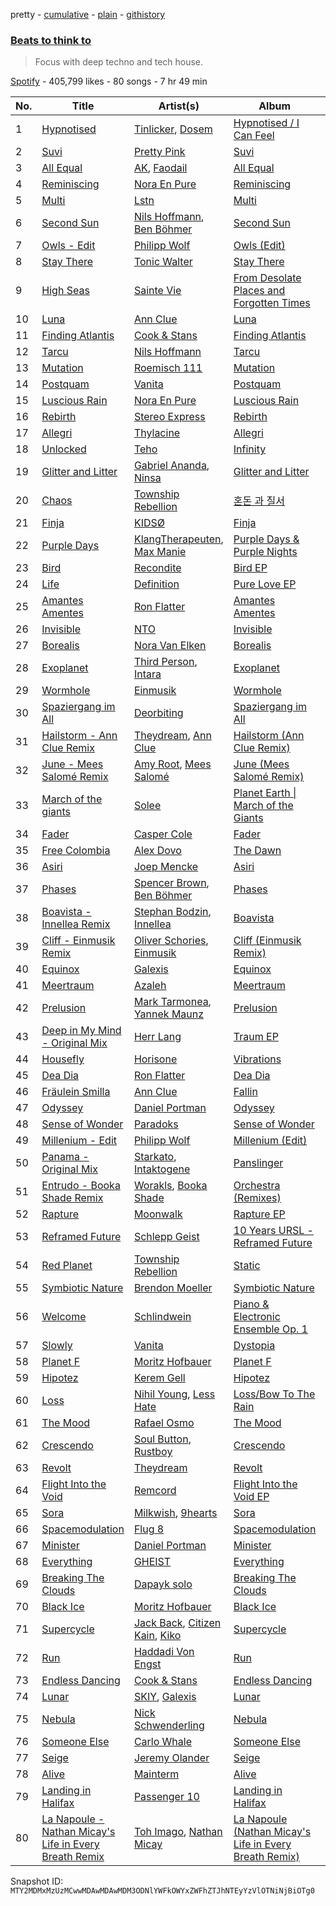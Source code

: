 pretty - [cumulative](/playlists/cumulative/37i9dQZF1DXa2SPUyWl8Y5.md) - [plain](/playlists/plain/37i9dQZF1DXa2SPUyWl8Y5) - [githistory](https://github.githistory.xyz/mackorone/spotify-playlist-archive/blob/main/playlists/plain/37i9dQZF1DXa2SPUyWl8Y5)

### [Beats to think to](https://open.spotify.com/playlist/37i9dQZF1DXa2SPUyWl8Y5)

> Focus with deep techno and tech house.

[Spotify](https://open.spotify.com/user/spotify) - 405,799 likes - 80 songs - 7 hr 49 min

| No. | Title | Artist(s) | Album | Length |
|---|---|---|---|---|
| 1 | [Hypnotised](https://open.spotify.com/track/3o5P6TF0Gop8MiuuuTtttl) | [Tinlicker](https://open.spotify.com/artist/5EmEZjq8eHEC6qFnT63Lza), [Dosem](https://open.spotify.com/artist/0zmnkCTbAxYsZAMIqXEzfS) | [Hypnotised / I Can Feel](https://open.spotify.com/album/5QDehFZtgj2xIdHJYd0rE8) | 5:40 |
| 2 | [Suvi](https://open.spotify.com/track/3hB45uxnbEjhGJHQZKOpFL) | [Pretty Pink](https://open.spotify.com/artist/78GHS9zWXcj8tBke222g5N) | [Suvi](https://open.spotify.com/album/6OYVQ5iCKjq6jIddKMJBds) | 3:11 |
| 3 | [All Equal](https://open.spotify.com/track/18l96LCRzEegdK7snU2DFF) | [AK](https://open.spotify.com/artist/33Cf4O1KAVbtQa00scMi2A), [Faodail](https://open.spotify.com/artist/7p53fRMaR9h4Ri162E5LGi) | [All Equal](https://open.spotify.com/album/1mv4eGXzEDCUmKnf43FUQS) | 3:42 |
| 4 | [Reminiscing](https://open.spotify.com/track/1jCfoQwzEeIuawlCbhM1Kp) | [Nora En Pure](https://open.spotify.com/artist/24DO0PijjITGIEWsO8XaPs) | [Reminiscing](https://open.spotify.com/album/1qBiRuMAIssv7uT0xGksv3) | 4:18 |
| 5 | [Multi](https://open.spotify.com/track/69VMojKtg3NtfmFmFc64IH) | [Lstn](https://open.spotify.com/artist/0OO1zgX3CUfJQwoOEBSKSp) | [Multi](https://open.spotify.com/album/1aXp1HaEuIckogbF9f0Jgi) | 2:57 |
| 6 | [Second Sun](https://open.spotify.com/track/1CyFbvzMACv6su5ys5wbYg) | [Nils Hoffmann](https://open.spotify.com/artist/6sOEMfvCfHQ9dhSWyamXVb), [Ben Böhmer](https://open.spotify.com/artist/5tDjiBYUsTqzd0RkTZxK7u) | [Second Sun](https://open.spotify.com/album/0cHW1NaoS8qqe3aceCN22Z) | 3:44 |
| 7 | [Owls \- Edit](https://open.spotify.com/track/0YKWDyJc8iG6vqk08sBz0x) | [Philipp Wolf](https://open.spotify.com/artist/6uKv2ihEYpsDwWOW6pv1aH) | [Owls \(Edit\)](https://open.spotify.com/album/0VzQDLVUDzjnh2cr1PHYXq) | 3:46 |
| 8 | [Stay There](https://open.spotify.com/track/7t9PLlf9nI2Xo8WRrfcItk) | [Tonic Walter](https://open.spotify.com/artist/6HfRl1vZ3mVDGkXb7Pknjv) | [Stay There](https://open.spotify.com/album/2LUUNfPXV0MwcwITk97KWF) | 3:53 |
| 9 | [High Seas](https://open.spotify.com/track/3vIN77NsPlbqUOYC0DZBvo) | [Sainte Vie](https://open.spotify.com/artist/30oVwXZSlElygdNpcUIFBk) | [From Desolate Places and Forgotten Times](https://open.spotify.com/album/2o8Ggk3Fbgje1iIAw3hB1l) | 9:55 |
| 10 | [Luna](https://open.spotify.com/track/19nIwUJ2K8fSF2VUoOXEUM) | [Ann Clue](https://open.spotify.com/artist/5fasubnSIOTRYlIZA17ong) | [Luna](https://open.spotify.com/album/42RzcaAaTLCowXNlHAK1Du) | 3:50 |
| 11 | [Finding Atlantis](https://open.spotify.com/track/2kC0fQTH2liJqBly67Cjkd) | [Cook & Stans](https://open.spotify.com/artist/6NOkAPWWK2Ay28xwJn7ick) | [Finding Atlantis](https://open.spotify.com/album/7wUQhwrYn9mUrYBUKzNW5v) | 4:27 |
| 12 | [Tarcu](https://open.spotify.com/track/53XCa30Ua1FGl4VeAyCENK) | [Nils Hoffmann](https://open.spotify.com/artist/6sOEMfvCfHQ9dhSWyamXVb) | [Tarcu](https://open.spotify.com/album/3AE8hCcO0uSlP37iOO1stA) | 3:58 |
| 13 | [Mutation](https://open.spotify.com/track/58oYyiSqmTA2dzoM7AeCqq) | [Roemisch 111](https://open.spotify.com/artist/5s2PN6vRUKztZ3SCfLmj3V) | [Mutation](https://open.spotify.com/album/2p23hNbE2AeJPskkwkGQ6v) | 8:08 |
| 14 | [Postquam](https://open.spotify.com/track/3uz86uuWkk7oyJs5pOTN3b) | [Vanita](https://open.spotify.com/artist/03wBbT5tqttIBpmUrNa9ur) | [Postquam](https://open.spotify.com/album/53S7Jd7k0K4mC2vg28j99p) | 8:18 |
| 15 | [Luscious Rain](https://open.spotify.com/track/5Cq74SxpiW6llWC4JfKbe3) | [Nora En Pure](https://open.spotify.com/artist/24DO0PijjITGIEWsO8XaPs) | [Luscious Rain](https://open.spotify.com/album/5X7TUEwe3dnQKeqN3qBQZv) | 3:09 |
| 16 | [Rebirth](https://open.spotify.com/track/2maR9zs9UfgQpB1hr9UjpS) | [Stereo Express](https://open.spotify.com/artist/3j2zB13syOvCyrkJIomEA2) | [Rebirth](https://open.spotify.com/album/0DNO6OZBhdVtJ8Q1D8ZiVY) | 7:59 |
| 17 | [Allegri](https://open.spotify.com/track/2ajYUTjVoBuRxc0zIBvWxh) | [Thylacine](https://open.spotify.com/artist/5If5Tdg66Q5X3L57G7A6Pn) | [Allegri](https://open.spotify.com/album/0hZ5pbRtDrgthadiEITkSh) | 5:22 |
| 18 | [Unlocked](https://open.spotify.com/track/6NTfiYHgosu8B6MbxRBos0) | [Teho](https://open.spotify.com/artist/7uZckwZIIL89Paj8E1GEFO) | [Infinity](https://open.spotify.com/album/0SERodr4s71gsU2o2RcaSK) | 7:04 |
| 19 | [Glitter and Litter](https://open.spotify.com/track/7zwYmpLrtDNxID8sRvlePp) | [Gabriel Ananda](https://open.spotify.com/artist/3YpEUCjdLuPmBspkmoPYnX), [Ninsa](https://open.spotify.com/artist/1hyVEtn2U4zlDtjZkTGyq8) | [Glitter and Litter](https://open.spotify.com/album/5mUQFI4lOx2CdZtkseari2) | 7:26 |
| 20 | [Chaos](https://open.spotify.com/track/1cGG5URksWfux6zkogVQcX) | [Township Rebellion](https://open.spotify.com/artist/4gGD7nrLZRnnCSz3KGEu4R) | [혼돈 과 질서](https://open.spotify.com/album/5Ljj0ZjHDEQmF8jZ67kvh7) | 8:48 |
| 21 | [Finja](https://open.spotify.com/track/6BIcVRcVAbzsmiK4IifRfX) | [KIDSØ](https://open.spotify.com/artist/7qJHwvMJBW2Da8kt79uexr) | [Finja](https://open.spotify.com/album/7KQZuMrMi3pg1Wt49OH4Gg) | 3:38 |
| 22 | [Purple Days](https://open.spotify.com/track/5oNeuOOo0U05wdEUbwOghM) | [KlangTherapeuten](https://open.spotify.com/artist/0QcOjrywD2cdYAZfbmeVCe), [Max Manie](https://open.spotify.com/artist/0esUZwk3FcZiAH1fXa66dU) | [Purple Days & Purple Nights](https://open.spotify.com/album/7oKLl9fSeBhHl4XYIBJADm) | 4:29 |
| 23 | [Bird](https://open.spotify.com/track/0MjVztKL0FI9oU6L9QKzLf) | [Recondite](https://open.spotify.com/artist/1doQgXssRfKnLx70adszbK) | [Bird EP](https://open.spotify.com/album/6gUapIjz0WUqMhf52onMec) | 5:50 |
| 24 | [Life](https://open.spotify.com/track/6zZ4hmUAyXOWPqohb44EZu) | [Definition](https://open.spotify.com/artist/7KT19dObRj1T5OgnyQFm4C) | [Pure Love EP](https://open.spotify.com/album/3eU6rjEeOPRx3iWbQnNz4e) | 6:33 |
| 25 | [Amantes Amentes](https://open.spotify.com/track/2NEMWTplDgFl5yZ5mgpsEd) | [Ron Flatter](https://open.spotify.com/artist/0HZ3FXXgXyKoMHKwKSZOpq) | [Amantes Amentes](https://open.spotify.com/album/7vzZqY07k2ZTeCMYQ2DDFf) | 7:28 |
| 26 | [Invisible](https://open.spotify.com/track/4dSH4QOSnQa6PutN1rDHOG) | [NTO](https://open.spotify.com/artist/7ry8L53T4oJtSIogGYuioq) | [Invisible](https://open.spotify.com/album/5rUrltKgAPbdGtKP7WATUL) | 5:40 |
| 27 | [Borealis](https://open.spotify.com/track/6W8T0RkhPgCNZXHvKDYB1V) | [Nora Van Elken](https://open.spotify.com/artist/04m3oUGzjO3EJTQidFzTgM) | [Borealis](https://open.spotify.com/album/4uC2fFEwq3cb0JdC0EgPwW) | 2:32 |
| 28 | [Exoplanet](https://open.spotify.com/track/1J0zBWJBcBbqSqoiZ8e9Re) | [Third Person](https://open.spotify.com/artist/66t8meyd0W90QMjxHiDoSc), [Intara](https://open.spotify.com/artist/3wpZISujzbcdOqC3OYArcy) | [Exoplanet](https://open.spotify.com/album/7ckMabg0DVyOkUftUiYSkQ) | 8:21 |
| 29 | [Wormhole](https://open.spotify.com/track/1ZE6ebWHUSp2v6JAPpp8eS) | [Einmusik](https://open.spotify.com/artist/1LXTXZjheh25pXMEUT9iC1) | [Wormhole](https://open.spotify.com/album/10PmsWsXc3P2jeHkyJjkpT) | 7:17 |
| 30 | [Spaziergang im All](https://open.spotify.com/track/0mu7vzezz2e3GlmK3bDKcd) | [Deorbiting](https://open.spotify.com/artist/17qE2mJQTOOEyHch0DxyNr) | [Spaziergang im All](https://open.spotify.com/album/6k0PV6yPKNrerXkZCJN9Mf) | 8:18 |
| 31 | [Hailstorm \- Ann Clue Remix](https://open.spotify.com/track/4INsV87wHXViqJRAmbOo8t) | [Theydream](https://open.spotify.com/artist/5dNuHnFp9DGGOxoQx1WB5v), [Ann Clue](https://open.spotify.com/artist/5fasubnSIOTRYlIZA17ong) | [Hailstorm \(Ann Clue Remix\)](https://open.spotify.com/album/54LvPkBHCUXjuKIfFC3e76) | 6:22 |
| 32 | [June \- Mees Salomé Remix](https://open.spotify.com/track/2cet6WbkvQDj3iyQ58eoDt) | [Amy Root](https://open.spotify.com/artist/25BkQ40MvbdCyNbX8DJd73), [Mees Salomé](https://open.spotify.com/artist/3vcY5vaGqSQF6UA9N2iC4L) | [June \(Mees Salomé Remix\)](https://open.spotify.com/album/3sQGTd9PQdgzLAIFcM7pcJ) | 7:28 |
| 33 | [March of the giants](https://open.spotify.com/track/4A2u7RmGIQk9bjoKExlqj7) | [Solee](https://open.spotify.com/artist/0r0m8up7CjS8TJodH2HX7C) | [Planet Earth \| March of the Giants](https://open.spotify.com/album/2A77EAnV2CDxlsFxLwsEY2) | 7:37 |
| 34 | [Fader](https://open.spotify.com/track/0nXB7YWrra82OKeTa6PVWq) | [Casper Cole](https://open.spotify.com/artist/6cDNuaBrX01wpytv0fLTmV) | [Fader](https://open.spotify.com/album/62KwnbwuZHGrefZAc2dlAU) | 6:13 |
| 35 | [Free Colombia](https://open.spotify.com/track/0FvP1wBXZGMkZPRyFEtkdN) | [Alex Dovo](https://open.spotify.com/artist/2dFwWoBhOLLBO9bfTUvqaL) | [The Dawn](https://open.spotify.com/album/0s1Uhx9QIQfSyFuGSI0OuT) | 7:43 |
| 36 | [Asiri](https://open.spotify.com/track/1yEdBVQAYU2hxEll4nG3qF) | [Joep Mencke](https://open.spotify.com/artist/0GapyFJVUjxdA2a4NlnhRm) | [Asiri](https://open.spotify.com/album/00xdRExj91m6MnoTEN7DqC) | 9:38 |
| 37 | [Phases](https://open.spotify.com/track/5OWWBPmbl5abcQlsCHieFK) | [Spencer Brown](https://open.spotify.com/artist/4L9PX6lwPWo2NeuXL9kyJK), [Ben Böhmer](https://open.spotify.com/artist/5tDjiBYUsTqzd0RkTZxK7u) | [Phases](https://open.spotify.com/album/6OuEoATc4jWyLZ6msSPvvX) | 4:26 |
| 38 | [Boavista \- Innellea Remix](https://open.spotify.com/track/2H66zNHEqwFckqVfxeFxIa) | [Stephan Bodzin](https://open.spotify.com/artist/2nq2BeSbzExGAv3Y4HgUf7), [Innellea](https://open.spotify.com/artist/71rqI5HtraA3qXBwatyG6e) | [Boavista](https://open.spotify.com/album/2v2BidodVf5z07M6Pofhx3) | 6:48 |
| 39 | [Cliff \- Einmusik Remix](https://open.spotify.com/track/27hMse6DWTePfwtnoUtsvr) | [Oliver Schories](https://open.spotify.com/artist/0iTjLBepeGaLgZS18kxgRq), [Einmusik](https://open.spotify.com/artist/1LXTXZjheh25pXMEUT9iC1) | [Cliff \(Einmusik Remix\)](https://open.spotify.com/album/1Y2UePUXE1qCL4DlxeO9Zy) | 7:24 |
| 40 | [Equinox](https://open.spotify.com/track/7e0hiWq3L9YJWb5PI4Wd85) | [Galexis](https://open.spotify.com/artist/6ydngh1ULBhKlPd1ntB92h) | [Equinox](https://open.spotify.com/album/7CT47odhAVQwfzTBp0cGln) | 6:53 |
| 41 | [Meertraum](https://open.spotify.com/track/3J2Emoq0BdKHQQZVJdViUY) | [Azaleh](https://open.spotify.com/artist/3yNkKjNBiX09eHZ4EQ3lJY) | [Meertraum](https://open.spotify.com/album/6Dcg0G9DKa2rVl1kIjMpv1) | 6:34 |
| 42 | [Prelusion](https://open.spotify.com/track/6YJ9z4IInxfJWsjc6ADtV2) | [Mark Tarmonea](https://open.spotify.com/artist/0G0DRVtduDqqikbVbZXaNn), [Yannek Maunz](https://open.spotify.com/artist/2Kpl9Z7stnwWTE8tZK7srj) | [Prelusion](https://open.spotify.com/album/3N6cm4FyrEgbMUKahWiatI) | 6:17 |
| 43 | [Deep in My Mind \- Original Mix](https://open.spotify.com/track/3Pu3lg462AIaqWt3BEji1O) | [Herr Lang](https://open.spotify.com/artist/1QWAUgdcriLwIL5o0ZT0b5) | [Traum EP](https://open.spotify.com/album/7hp5Lg5GepesCmShm0nXud) | 5:16 |
| 44 | [Housefly](https://open.spotify.com/track/1GarEhuWQWBEhS5qnFiHG7) | [Horisone](https://open.spotify.com/artist/4QK6kc57qNZNCb8DZ68tOr) | [Vibrations](https://open.spotify.com/album/47lVs3yxAMXVmHn8P6O3I5) | 7:15 |
| 45 | [Dea Dia](https://open.spotify.com/track/3Leam9heF8QlhoRd8u3i3s) | [Ron Flatter](https://open.spotify.com/artist/0HZ3FXXgXyKoMHKwKSZOpq) | [Dea Dia](https://open.spotify.com/album/4QDxcrGyxeezJAwhkWX4xh) | 8:50 |
| 46 | [Fräulein Smilla](https://open.spotify.com/track/2VhMVewJnu96AG9QxyeJLo) | [Ann Clue](https://open.spotify.com/artist/5fasubnSIOTRYlIZA17ong) | [Fallin](https://open.spotify.com/album/3Hkx4TJYtfUeQ07qnlD2yo) | 6:19 |
| 47 | [Odyssey](https://open.spotify.com/track/7jw452od74FzquMBqkUXiY) | [Daniel Portman](https://open.spotify.com/artist/2HnZ1elnutngLH1BFwV1kM) | [Odyssey](https://open.spotify.com/album/1JlK6KU1YKQ9gcahuFPFE7) | 4:17 |
| 48 | [Sense of Wonder](https://open.spotify.com/track/0iP4oGGuZMSXdRPhxL8iQ4) | [Paradoks](https://open.spotify.com/artist/0wKUDx34qpJqHSSGOFSAkf) | [Sense of Wonder](https://open.spotify.com/album/7IHA14MqqNRlmEeELXtwz3) | 4:01 |
| 49 | [Millenium \- Edit](https://open.spotify.com/track/2MCpIMRHhdN7ua7RlDWKFm) | [Philipp Wolf](https://open.spotify.com/artist/6uKv2ihEYpsDwWOW6pv1aH) | [Millenium \(Edit\)](https://open.spotify.com/album/3Iz0Ry755mM73t5s4h6iWf) | 3:40 |
| 50 | [Panama \- Original Mix](https://open.spotify.com/track/2i1MnwRKlEKjAXiT6IwmTJ) | [Starkato](https://open.spotify.com/artist/1lO9ligq8J6pXAAbvXwk9z), [Intaktogene](https://open.spotify.com/artist/4Xb3F7RouTER6Dckc2PCG0) | [Panslinger](https://open.spotify.com/album/0v0fAOkiJ7PoFNVCTrWSFn) | 7:17 |
| 51 | [Entrudo \- Booka Shade Remix](https://open.spotify.com/track/46SwXRrM099b9Oqugpwaxa) | [Worakls](https://open.spotify.com/artist/5RPzPJCg4ER1LzQkorZ31p), [Booka Shade](https://open.spotify.com/artist/2CKaDZ1Yo8YnWega9IeUzB) | [Orchestra \(Remixes\)](https://open.spotify.com/album/5COwPsSU5XZmd0iczT0tpM) | 6:52 |
| 52 | [Rapture](https://open.spotify.com/track/1PjFPRW9tBjjNUrUy7hX2T) | [Moonwalk](https://open.spotify.com/artist/1khyIydqanugacJyKdmceT) | [Rapture EP](https://open.spotify.com/album/7etJjUMyK9hUkIGcp9hxN5) | 4:29 |
| 53 | [Reframed Future](https://open.spotify.com/track/71US62LiNfgUNoAMdAMyXz) | [Schlepp Geist](https://open.spotify.com/artist/3QrUgT4R2242O2mqHUeI95) | [10 Years URSL \- Reframed Future](https://open.spotify.com/album/0gPGJUOaKc9W4izlxJlMfT) | 7:05 |
| 54 | [Red Planet](https://open.spotify.com/track/6yc1GhDYLaac1IahIgVdIP) | [Township Rebellion](https://open.spotify.com/artist/4gGD7nrLZRnnCSz3KGEu4R) | [Static](https://open.spotify.com/album/3vbUHWi4I1bn8dsDoKPwjx) | 9:30 |
| 55 | [Symbiotic Nature](https://open.spotify.com/track/0FUUkCK8Mw51Bgq4in85Qp) | [Brendon Moeller](https://open.spotify.com/artist/3V3T5haMWZGfFxqVsAB9oB) | [Symbiotic Nature](https://open.spotify.com/album/6mWG3m1bPkfF60InOJvQ1l) | 6:14 |
| 56 | [Welcome](https://open.spotify.com/track/0XwZh2lAMreq20jjSsWk4u) | [Schlindwein](https://open.spotify.com/artist/2anZ4I2UXxOT5LBGahKWv6) | [Piano & Electronic Ensemble Op\. 1](https://open.spotify.com/album/1vxB3a1pJCMPowm4bWnSX7) | 6:15 |
| 57 | [Slowly](https://open.spotify.com/track/4xnSrvZ9MVhPXYhqDGQyCU) | [Vanita](https://open.spotify.com/artist/03wBbT5tqttIBpmUrNa9ur) | [Dystopia](https://open.spotify.com/album/3Wzi6aTBNAU3lLnaKAfa6B) | 6:54 |
| 58 | [Planet F](https://open.spotify.com/track/7zL8LOU2Wzhc48ObFxOUq8) | [Moritz Hofbauer](https://open.spotify.com/artist/6PIxyj355iDhl3wQSsHXPE) | [Planet F](https://open.spotify.com/album/2GNTFKRmaZkZSzxGcSAKeQ) | 4:01 |
| 59 | [Hipotez](https://open.spotify.com/track/6HAOuGhIdNkoiUcSJiZUI2) | [Kerem Gell](https://open.spotify.com/artist/2xLxdnNSnIi1Wle7okLjpi) | [Hipotez](https://open.spotify.com/album/6RxQ3jqiZUN5jtYc3w4sDf) | 5:52 |
| 60 | [Loss](https://open.spotify.com/track/1q1QCOUXm6Ipfowwst3mcf) | [Nihil Young](https://open.spotify.com/artist/11OUxHFoGgo2NDSdT6YiEC), [Less Hate](https://open.spotify.com/artist/3UtxZzXnYIRXpRPZM4ubbZ) | [Loss/Bow To The Rain](https://open.spotify.com/album/5krXrHyaBsfa8RWQNOMOFV) | 3:45 |
| 61 | [The Mood](https://open.spotify.com/track/6eHjPAXmPtSw7qjn3FTVfc) | [Rafael Osmo](https://open.spotify.com/artist/3ChjGRo4LfuJy7uXo0uQG5) | [The Mood](https://open.spotify.com/album/3XQPuf5CmDz0jEwgsfsygX) | 3:30 |
| 62 | [Crescendo](https://open.spotify.com/track/2Uo07y23q5MTtL0iaUtnH5) | [Soul Button](https://open.spotify.com/artist/5mcH5yOO7QWoT8CuL8JxEm), [Rustboy](https://open.spotify.com/artist/41kFbqwhUxZh7mXVIEPihu) | [Crescendo](https://open.spotify.com/album/3nnzSVvGgINDcaLGu0KdjP) | 6:04 |
| 63 | [Revolt](https://open.spotify.com/track/7lQW1w8vXCPrkXrQvyuA2R) | [Theydream](https://open.spotify.com/artist/5dNuHnFp9DGGOxoQx1WB5v) | [Revolt](https://open.spotify.com/album/7h5XiTCsy80QsqI0oVDdkT) | 4:44 |
| 64 | [Flight Into the Void](https://open.spotify.com/track/2Lj3VzdR8WP6TqsTS3J7Mz) | [Remcord](https://open.spotify.com/artist/09iSLnIk5tjj4u4T7nrhmB) | [Flight Into the Void EP](https://open.spotify.com/album/01sw5D44GctddF1Q7aIHwU) | 6:46 |
| 65 | [Sora](https://open.spotify.com/track/4IeAeBQdLlP8wTyp4wbWx5) | [Milkwish](https://open.spotify.com/artist/1O50w1bZK5APgtWSD0qVjv), [9hearts](https://open.spotify.com/artist/3LfTqHNimpgLkeuctIGETt) | [Sora](https://open.spotify.com/album/0WVXdvpEOtiBEzyWbIlDl0) | 3:32 |
| 66 | [Spacemodulation](https://open.spotify.com/track/27BlVowSHhpLPtbEBpNGQY) | [Flug 8](https://open.spotify.com/artist/1TUyL6A6jprqDVEAJOZ29I) | [Spacemodulation](https://open.spotify.com/album/6A5Q4ruj4Y6AyFdMASxd9D) | 7:08 |
| 67 | [Minister](https://open.spotify.com/track/3cyN9y1ZKdCkx7KB0E1GRM) | [Daniel Portman](https://open.spotify.com/artist/2HnZ1elnutngLH1BFwV1kM) | [Minister](https://open.spotify.com/album/25m24dUkyawXKaRAPBTrAZ) | 4:00 |
| 68 | [Everything](https://open.spotify.com/track/6l0wXJbcTf4aNJ1OckXW6P) | [GHEIST](https://open.spotify.com/artist/60pOigPjgmU7AzmZmWEQZU) | [Everything](https://open.spotify.com/album/6HKbO7tyHA5CNDOzQxbfRp) | 6:17 |
| 69 | [Breaking The Clouds](https://open.spotify.com/track/5dLkoocLN0wZPeV9NDMwlC) | [Dapayk solo](https://open.spotify.com/artist/0vz3JBcXuyp4QefXwtD0Lp) | [Breaking The Clouds](https://open.spotify.com/album/1nlhSNR420AabaXSCI2j5R) | 8:41 |
| 70 | [Black Ice](https://open.spotify.com/track/5KqPPGQikjJHRTT17E8XdS) | [Moritz Hofbauer](https://open.spotify.com/artist/6PIxyj355iDhl3wQSsHXPE) | [Black Ice](https://open.spotify.com/album/7kTHuLdBT3Mk45oHueS33E) | 6:20 |
| 71 | [Supercycle](https://open.spotify.com/track/2NlMxXyjJimm3OSjQDwKOX) | [Jack Back](https://open.spotify.com/artist/4bXUaTjc7TQTvLqqCAlfYt), [Citizen Kain](https://open.spotify.com/artist/4WRWFxbK0DKYIpHcScsnAE), [Kiko](https://open.spotify.com/artist/4vQwRCAEjGlq5szn3MyG2N) | [Supercycle](https://open.spotify.com/album/3ksLevpCQvoed0nlc0CMiZ) | 4:02 |
| 72 | [Run](https://open.spotify.com/track/5nTULNIZFwN3e4g05lb6fF) | [Haddadi Von Engst](https://open.spotify.com/artist/5Hg5DBnnqGjRx8ylws0xy5) | [Run](https://open.spotify.com/album/1KTNoba0EoQRVl1rLOv71a) | 5:08 |
| 73 | [Endless Dancing](https://open.spotify.com/track/4HzXeOr4xGfPmx4ZZOaY2t) | [Cook & Stans](https://open.spotify.com/artist/6NOkAPWWK2Ay28xwJn7ick) | [Endless Dancing](https://open.spotify.com/album/5bQAfygQhcBVSsmmMM6sAi) | 4:19 |
| 74 | [Lunar](https://open.spotify.com/track/1nawO2xKQj1haBWWhLpUfG) | [SKIY](https://open.spotify.com/artist/39JhQRThBhrHgjXtIK3dGZ), [Galexis](https://open.spotify.com/artist/6ydngh1ULBhKlPd1ntB92h) | [Lunar](https://open.spotify.com/album/06R8GH8lr3HkN6amHyZU8w) | 3:12 |
| 75 | [Nebula](https://open.spotify.com/track/7BhSM2dw0NUbhFSarMICfr) | [Nick Schwenderling](https://open.spotify.com/artist/2mOiGq7ipaUIYqUJSLj3X6) | [Nebula](https://open.spotify.com/album/6sIs8vP0ctpyBmJ8jFhQP9) | 3:08 |
| 76 | [Someone Else](https://open.spotify.com/track/02pzOX3OB9N8psnEpmeD3a) | [Carlo Whale](https://open.spotify.com/artist/42J0pSvJGXvErpfYL1Nodj) | [Someone Else](https://open.spotify.com/album/4oXObLe6qLx9Z58eIMvRMW) | 6:18 |
| 77 | [Seige](https://open.spotify.com/track/3529YD03FoOJMRYBoQKwX2) | [Jeremy Olander](https://open.spotify.com/artist/5vdjF79d5d2m12FOkJhxHB) | [Seige](https://open.spotify.com/album/1KuP6R5M7dVYNJWbkhuo7M) | 7:13 |
| 78 | [Alive](https://open.spotify.com/track/7cn2gHnDem0tI8rZXaBmXp) | [Mainterm](https://open.spotify.com/artist/7f7f9se1wn56qhlAWMT4eI) | [Alive](https://open.spotify.com/album/1QXGtZPuWcFFqaz3IidO7y) | 5:58 |
| 79 | [Landing in Halifax](https://open.spotify.com/track/3CLUfqZpiTv3EO2eAS5nll) | [Passenger 10](https://open.spotify.com/artist/1Rmh4YOuttbNyVthCkTokT) | [Landing in Halifax](https://open.spotify.com/album/79DbNRg47wmpCmtoJrByH1) | 4:09 |
| 80 | [La Napoule \- Nathan Micay's Life in Every Breath Remix](https://open.spotify.com/track/26BnoECfbkfmgw05VNMFGW) | [Toh Imago](https://open.spotify.com/artist/5u9DNVFl4Or5RhHPQFoiac), [Nathan Micay](https://open.spotify.com/artist/6U7MOIhacysUEnfJ41WfhC) | [La Napoule \(Nathan Micay's Life in Every Breath Remix\)](https://open.spotify.com/album/1IhIyCKQM9SIxc2CONztlE) | 7:27 |

Snapshot ID: `MTY2MDMxMzUzMCwwMDAwMDAwMDM3ODNlYWFkOWYxZWFhZTJhNTEyYzVlOTNiNjBiOTg0`
